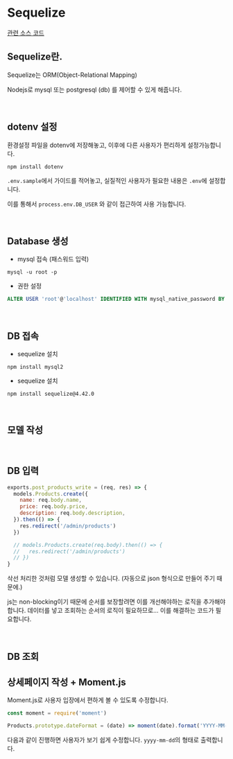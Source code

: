 # Sequelize

[관련 소스 코드](https://github.com/parkjunyoung/sequelize-crud)

## Sequelize란.

Sequelize는 ORM(Object-Relational Mapping)

Nodejs로 mysql 또는 postgresql (db) 를 제어할 수 있게 해줍니다.

<br/>

## dotenv 설정

환경설정 파일을 dotenv에 저장해놓고, 이후에 다른 사용자가 편리하게 설정가능합니다.

```shell
npm install dotenv
```

`.env.sample`에서 가이드를 적어놓고, 실질적인 사용자가 필요한 내용은 `.env`에 설정합니다.

이를 통해서 `process.env.DB_USER` 와 같이 접근하여 사용 가능합니다.

<br/>

## Database 생성

- mysql 접속 (패스워드 입력)

```shell
mysql -u root -p
```

- 권한 설정

```sql
ALTER USER 'root'@'localhost' IDENTIFIED WITH mysql_native_password BY '루트 비밀번호';
```

<br/>

## DB 접속

- sequelize 설치

```shell
npm install mysql2
```

- sequelize 설치

```shell
npm install sequelize@4.42.0
```

<br/>

## 모델 작성

<br/>

## DB 입력

```js
exports.post_products_write = (req, res) => {
  models.Products.create({
    name: req.body.name,
    price: req.body.price,
    description: req.body.description,
  }).then(() => {
    res.redirect('/admin/products')
  })

  // models.Products.create(req.body).then(() => {
  //   res.redirect('/admin/products')
  // })
}
```

삭선 처리한 것처럼 모델 생성할 수 있습니다. (자동으로 json 형식으로 만들어 주기 때문에.)

js는 non-blocking이기 때문에 순서를 보장할려면 이를 개선해야하는 로직을 추가해야합니다. 데이터를 넣고 조회하는 순서의 로직이 필요하므로... 이를 해결하는 코드가 필요합니다.

<br/>

## DB 조회

## 상세페이지 작성 + Moment.js

Moment.js로 사용자 입장에서 편하게 볼 수 있도록 수정합니다.

```js
const moment = require('moment')

Products.prototype.dateFormat = (date) => moment(date).format('YYYY-MM-DD')
```

다음과 같이 진행하면 사용자가 보기 쉽게 수정합니다. `yyyy-mm-dd`의 형태로 출력합니다.
